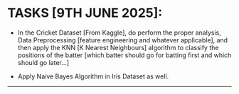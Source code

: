 # TASKS [9TH JUNE 2025]:

- In the Cricket Dataset [From Kaggle], do perform the proper analysis, Data Preprocessing [feature engineering and whatever applicable], and then apply the KNN [K Nearest Neighbours] algorithm to classify the positions of the batter [which batter should go for batting first and which should go later...]

- Apply Naive Bayes Algorithm in Iris Dataset as well.

---
